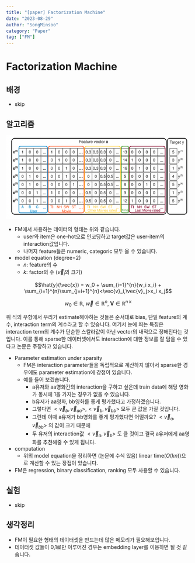 ```yaml
---
title: "[paper] Factorization Machine"
date: "2023-08-29"
author: "SongMinsoo"
category: "Paper"
tag: ["FM"]
---
```


# Factorization Machine

## 배경
- skip

## 알고리즘
![img](../image/image_paper/FM.png)

- FM에서 사용하는 데이터의 형태는 위와 같습니다.
  - user와 item은 one-hot으로 인코딩하고 target값은 user-item의 interaction값입니다.
  - 나머지 feature들은 numeric, categoric 모두 올 수 있습니다.
- model equation (degree=2)
  - $n$: feature의 수
  - $k$: factor의 수 ($\vec{v}_i$의 크기)

$$\hat{y}(\vec{x}) = w_0 + \sum_{i=1}^{n}{w_i x_i} + \sum_{i=1}^{n}\sum_{j=i+1}^{n}<\vec{v}_i,\vec{v}_j>x_i x_j$$

$$w_0 \in \mathbb{R},\; \vec{w} \in \mathbb{R}^n ,\; \mathbf{V} \in \mathbb{R}^{n \ k}$$

위 식의 우항에서 우리가 estimate해야하는 것들은 순서대로 bias, 단일 feature의 계수, interaction term의 계수라고 할 수 있습니다. 여기서 눈에 띄는 특징은 interaction term의 계수가 단순한 스칼라값이 아닌 vector의 내적으로 정해진다는 것입니다. 이를 통해 sparse한 데이터셋에서도 interaction에 대한 정보를 잘 담을 수 있다고 논문은 주장하고 있습니다.

- Parameter estimation under sparsity
  - FM은 interaction parameter들을 독립적으로 계산하지 않아서 sparse한 경우에도 parameter estimation에 강점이 있습니다.
  - 예를 들어 보겠습니다.
    - a유저와 aa영화간의 interaction을 구하고 싶은데 train data에 해당 영화가 동시에 1을 가지는 경우가 없을 수 있습니다.
    - b유저가 aa영화, bb영화를 좋게 평가했다고 가정하겠습니다.
    - 그렇다면 $<\vec{v}_b,\vec{v}_{aa}>,<\vec{v}_b,\vec{v}_{bb}>$ 모두 큰 값을 가질 것입니다.
    - 그런데 이때 a유저가 bb영화를 좋게 평가했다면 어떨까요? $<\vec{v}_a,\vec{v}_{bb}>$ 의 값이 크기 때문에
    - 두 유저의 interaction값 $<\vec{v}_a,\vec{v}_b>$ 도 클 것이고 결국 a유저에게 aa영화를 추천해줄 수 있게 됩니다.
- computation
  - 위의 model equation을 정리하면 (논문에 수식 있음) linear time($O(kn)$)으로 계산할 수 있는 장접이 있습니다.
- FM은 regression, binary classification, ranking 모두 사용할 수 있습니다.

## 실험
- skip

## 생각정리
- FM이 필요한 형태의 데이터셋을 만드는데 많은 메모리가 필요해보입니다.
- 데이터셋 값들이 0,1로만 이루어진 경우는 embedding layer를 이용하면 될 것 같습니다.